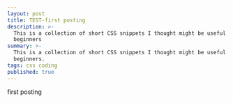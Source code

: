 ```yaml
---
layout: post
title: TEST-first posting
description: >-
  This is a collection of short CSS snippets I thought might be useful for
  beginners
summary: >-
  This is a collection of short CSS snippets I thought might be useful for
  beginners.
tags: css coding
published: true
---
```


first posting

